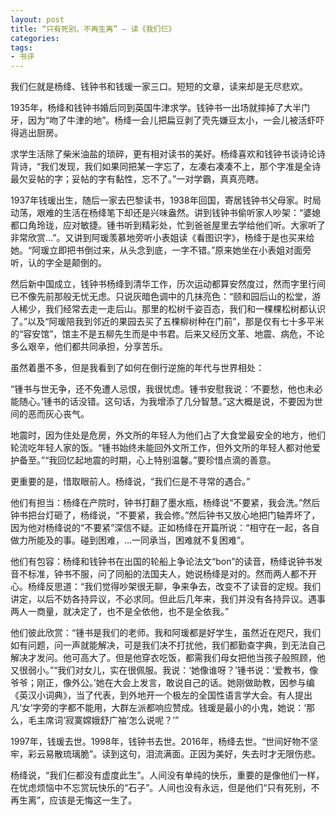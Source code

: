```yaml
---
layout: post
title: “只有死别，不再生离” — 读《我们仨》
categories: 
tags:
- 书评
---
```

我们仨就是杨绛、钱钟书和钱瑗一家三口。短短的文章，读来却是无尽悲欢。

1935年，杨绛和钱钟书婚后同到英国牛津求学。钱钟书一出场就摔掉了大半门牙，因为“吻了牛津的地”。杨绛一会儿把扁豆剥了壳先嫌豆太小，一会儿被活虾吓得逃出厨房。

求学生活除了柴米油盐的琐碎，更有相对读书的美好。杨绛喜欢和钱钟书谈诗论诗背诗，“我们发现，我们如果同把某一字忘了，左凑右凑凑不上，那个字准是全诗最欠妥帖的字；妥帖的字有黏性，忘不了。”一对学霸，真真亮瞎。

1937年钱瑗出生，随后一家去巴黎读书，1938年回国，寄居钱钟书父母家。时局动荡，艰难的生活在杨绛笔下却还是兴味盎然。讲到钱钟书偷听家人吵架：“婆媳都口角玲珑，应对敏捷。锺书听到精彩处，忙到爸爸屋里去学给他们听。大家听了非常欣赏…”。又讲到阿瑗羡慕地旁听小表姐读《看图识字》，杨绛于是也买来给她。“阿瑗立即把书倒过来，从头念到底，一字不错。”原来她坐在小表姐对面旁听，认的字全是颠倒的。

然后新中国成立，钱钟书杨绛到清华工作，历次运动都算安然度过，然而字里行间已不像先前那般无忧无虑。只说灰暗色调中的几抹亮色：“颐和园后山的松堂，游人稀少，我们经常去走一走后山。那里的松树千姿百态，我们和一棵棵松树都认识了。”以及“阿瑗陪我到邻近的果园去买了五棵柳树种在门前”，那是仅有七十多平米的“容安馆”，馆主不是五柳先生而是中书君。后来又经历文革、地震、病危，不论多么艰辛，他们都共同承担，分享苦乐。

虽然着墨不多，但是我看到了如何在倒行逆施的年代与世界相处：

“锺书与世无争，还不免遭人忌恨，我很忧虑。锺书安慰我说：‘不要愁，他也未必能随心。’锺书的话没错。这句话，为我增添了几分智慧。”这大概是说，不要因为世间的恶而灰心丧气。

地震时，因为住处是危房，外文所的年轻人为他们占了大食堂最安全的地方，他们轮流吃年轻人家的饭。“锺书始终未能回外文所工作，但外文所的年轻人都对他爱护备至。”“我回忆起地震的时期，心上特别温馨。”要珍惜点滴的善意。

更重要的是，惜取眼前人。杨绛说，“我们仨是不寻常的遇合。”

他们有担当：杨绛在产院时，钟书打翻了墨水瓶，杨绛说“不要紧，我会洗。”然后钟书把台灯砸了，杨绛说，“不要紧，我会修。”然后钟书又放心地把门轴弄坏了，因为他对杨绛说的“不要紧”深信不疑。正如杨绛在开篇所说：“相守在一起，各自做力所能及的事。碰到困难，…一同承当，困难就不复困难”。

他们有包容：杨绛和钱钟书在出国的轮船上争论法文“bon”的读音，杨绛说钟书发音不标准，钟书不服，问了同船的法国夫人，她说杨绛是对的。然而两人都不开心。杨绛反思道：“我们觉得吵架很无聊，争来争去，改变不了读音的定规。我们讲定，以后不妨各持异议，不必求同。但此后几年来，我们并没有各持异议。遇事两人一商量，就决定了，也不是全依他，也不是全依我。”

他们彼此欣赏：“锺书是我们的老师。我和阿瑗都是好学生，虽然近在咫尺，我们如有问题，问一声就能解决，可是我们决不打扰他，我们都勤查字典，到无法自己解决才发问。他可高大了。但是他穿衣吃饭，都需我们母女把他当孩子般照顾，他又很弱小。”“我们对女儿，实在很佩服。我说：‘她像谁呀？’锺书说：‘爱教书，像爷爷；刚正，像外公。’她在大会上发言，敢说自己的话。她刚做助教，因参与编《英汉小词典》，当了代表，到外地开一个极左的全国性语言学大会。有人提出凡‘女’字旁的字都不能用，大群左派都响应赞成。钱瑗是最小的小鬼，她说：‘那么，毛主席词‘寂寞嫦娥舒广袖’怎么说呢？’”

1997年，钱瑗去世。1998年，钱钟书去世。2016年，杨绛去世。“世间好物不坚牢，彩云易散琉璃脆”。读到这句，泪流满面。正因为美好，失去时才无限伤悲。

杨绛说，“我们仨都没有虚度此生”。人间没有单纯的快乐，重要的是像他们一样，在忧虑烦恼中不忘赏玩快乐的“石子”。人间也没有永远，但是他们“只有死别，不再生离”，应该是无悔这一生了。

